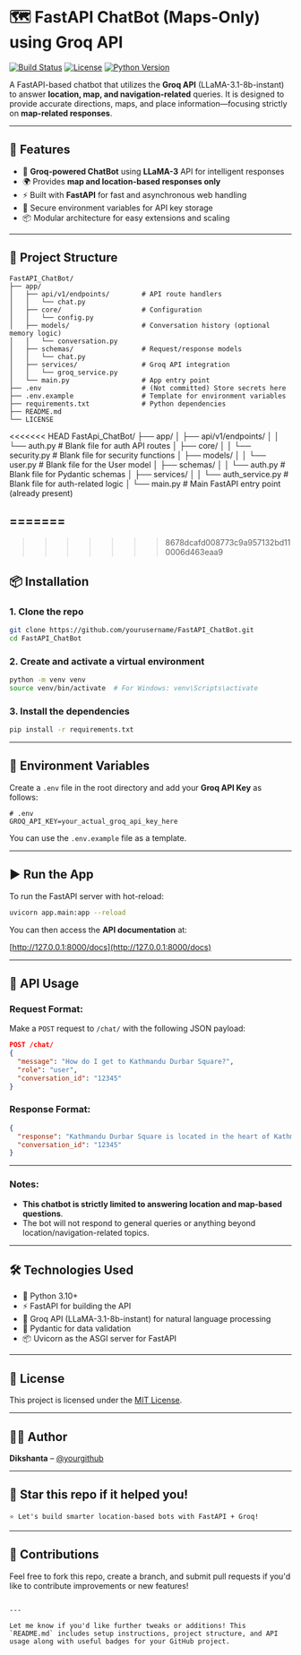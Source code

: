 
# 🗺️ FastAPI ChatBot (Maps-Only) using Groq API

[![Build Status](https://img.shields.io/github/workflow/status/yourusername/FastAPI_ChatBot/CI)](https://github.com/yourusername/FastAPI_ChatBot/actions) 
[![License](https://img.shields.io/github/license/yourusername/FastAPI_ChatBot)](https://github.com/yourusername/FastAPI_ChatBot/blob/main/LICENSE)
[![Python Version](https://img.shields.io/pypi/pyversions/fastapi)](https://www.python.org/)

A FastAPI-based chatbot that utilizes the **Groq API** (LLaMA-3.1-8b-instant) to answer **location, map, and navigation-related** queries. It is designed to provide accurate directions, maps, and place information—focusing strictly on **map-related responses**.

---

## 🚀 Features

- 🤖 **Groq-powered ChatBot** using **LLaMA-3** API for intelligent responses
- 🌍 Provides **map and location-based responses only** 
- ⚡ Built with **FastAPI** for fast and asynchronous web handling
- 🔐 Secure environment variables for API key storage
- 📦 Modular architecture for easy extensions and scaling

---

## 📂 Project Structure

```
FastAPI_ChatBot/
├── app/
│   ├── api/v1/endpoints/        # API route handlers
│   │   └── chat.py
│   ├── core/                    # Configuration
│   │   └── config.py
│   ├── models/                  # Conversation history (optional memory logic)
│   │   └── conversation.py
│   ├── schemas/                 # Request/response models
│   │   └── chat.py
│   ├── services/                # Groq API integration
│   │   └── groq_service.py
│   └── main.py                  # App entry point
├── .env                         # (Not committed) Store secrets here
├── .env.example                 # Template for environment variables
├── requirements.txt             # Python dependencies
├── README.md
└── LICENSE
```

<<<<<<< HEAD
FastApi_ChatBot/
├── app/
│   ├── api/v1/endpoints/
│   │   └── auth.py               # Blank file for auth API routes
│   ├── core/
│   │   └── security.py           # Blank file for security functions
│   ├── models/
│   │   └── user.py               # Blank file for the User model
│   ├── schemas/
│   │   └── auth.py               # Blank file for Pydantic schemas
│   ├── services/
│   │   └── auth_service.py       # Blank file for auth-related logic
│   └── main.py                   # Main FastAPI entry point (already present)

=======
---
>>>>>>> 8678dcafd008773c9a957132bd110006d463eaa9

## 📦 Installation

### 1. Clone the repo

```bash
git clone https://github.com/yourusername/FastAPI_ChatBot.git
cd FastAPI_ChatBot
```

### 2. Create and activate a virtual environment

```bash
python -m venv venv
source venv/bin/activate  # For Windows: venv\Scripts\activate
```

### 3. Install the dependencies

```bash
pip install -r requirements.txt
```

---

## 🔐 Environment Variables

Create a `.env` file in the root directory and add your **Groq API Key** as follows:

```env
# .env
GROQ_API_KEY=your_actual_groq_api_key_here
```

You can use the `.env.example` file as a template.

---

## ▶️ Run the App

To run the FastAPI server with hot-reload:

```bash
uvicorn app.main:app --reload
```

You can then access the **API documentation** at:

[http://127.0.0.1:8000/docs](http://127.0.0.1:8000/docs)

---

## 🧠 API Usage

### Request Format:

Make a `POST` request to `/chat/` with the following JSON payload:

```json
POST /chat/
{
  "message": "How do I get to Kathmandu Durbar Square?",
  "role": "user",
  "conversation_id": "12345"
}
```

### Response Format:

```json
{
  "response": "Kathmandu Durbar Square is located in the heart of Kathmandu. From Thamel, it’s around 15 minutes by foot...",
  "conversation_id": "12345"
}
```

---

### Notes:
- **This chatbot is strictly limited to answering location and map-based questions**.
- The bot will not respond to general queries or anything beyond location/navigation-related topics.

---

## 🛠️ Technologies Used

- 🐍 Python 3.10+
- ⚡ FastAPI for building the API
- 🧠 Groq API (LLaMA-3.1-8b-instant) for natural language processing
- 🧩 Pydantic for data validation
- 📦 Uvicorn as the ASGI server for FastAPI

---

## 📜 License

This project is licensed under the [MIT License](LICENSE).

---

## 🙋‍♂️ Author

**Dikshanta** – [@yourgithub](https://github.com/yourgithub)

---

## 🌟 Star this repo if it helped you!

```
⭐ Let's build smarter location-based bots with FastAPI + Groq!
```
---

## 📝 Contributions

Feel free to fork this repo, create a branch, and submit pull requests if you'd like to contribute improvements or new features!

```

---

Let me know if you'd like further tweaks or additions! This `README.md` includes setup instructions, project structure, and API usage along with useful badges for your GitHub project.
